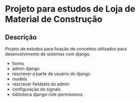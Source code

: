 # Projeto para estudos de Loja de Material de Construção

## Descrição

Projeto de estudos para fixação de conceitos utilizados para desenvolvimento de sistemas com django.

- forms
- admin django
- rescrever a parte de usuário do django
- models
- rescrever fieldsets do admin
- configuração do signals
- biblioteca django-role-permissions
